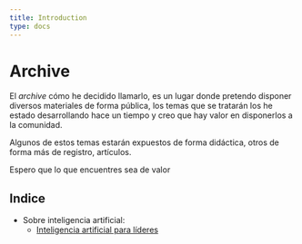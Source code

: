 ```yaml
---
title: Introduction
type: docs
---
```


# Archive

El _archive_ cómo he decidido llamarlo, es un lugar donde pretendo disponer diversos materiales de forma pública, los temas que se tratarán los he estado desarrollando hace un tiempo y creo que hay valor en disponerlos a la comunidad.

Algunos de estos temas estarán expuestos de forma didáctica, otros de forma más de registro, artículos.

Espero que lo que encuentres sea de valor


## Indice

- Sobre inteligencia artificial:
  - [Inteligencia artificial para líderes](/archive/docs/ia-lideres/)